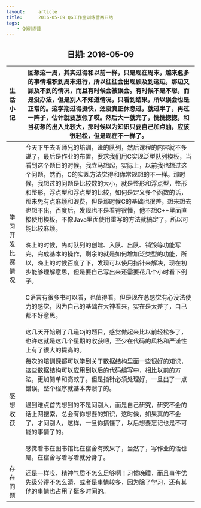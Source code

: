 ```yaml
---
layout:     article
title:      2016-05-09 QG工作室训练营两日结
tags:
    - QG训练营
---
```




<center><h2>日期: 2016-05-09</h2></center>



| 生活小记         | 回想这一周，其实过得和以前一样，只是现在周末，越来愈多的事情堆积到周末进行，所以往往会出现顾及到这边，那边又顾及不到的情况，而且有时候会被误会。有时候不是不想，而是没办法，但是别人不知道情况，只看到结果，所以误会也是正常的。这学期过得挺快，还没真正休息过，就过半了，再过一阵子，估计就要放假了哎。然后大一就完了，恍恍惚惚，和当初想的出入比较大，那时候以为知识只要自己加点油，应该很轻松，但是现在不一样了。 |
| :--------------- | ------------------------------------------------------------ |
| 学习开发比赛情况 | 今天下午去听师兄的培训，说的队列，然后课程的内容就不多说了，最后是作业的布置，要求我们用C实现泛型队列模板，当看到这个题目的时候，我立马想起，实际上，以前我也想过这个问题，然而，C的实现方法觉得和你常规想的不一样。那时候，我想过的问题是比较数的大小，就是整形和浮点型，整形和整形，浮点型和浮点型的比较，如何是定义多个函数的话，那未免有点麻烦和浪费，但是那时候C的基础也很差，想来想去也想不出，百度后，发现也不是看得很懂，他不想C++里面直接使用模板，不像Java里面使用重写的方法就搞定了，所以可能比较麻烦。<br><br>晚上的时候，先对队列的创建、入队、出队、销毁等功能写完，完成基本的操作，剩余的就是如何增加泛类型的功能，所以，晚上的时候百度了下，发现可以使用指针来解决，现在初步能够理解意思，但是要自己写出来还需要花几个小时看下例子。<br/><br>C语言有很多书可以看，也值得看，但是现在总感觉有心没法使力的感觉，因为自己的基础在大神看来，实在是太差了，自己都不好意思。<br/><br/>这几天开始刷了几道Oj的题目，感觉做起来比以前轻松多了，也许这就是这几个星期的收获吧，至少在代码的风格和严谨性上有了很大的提高的。 |
| 感想收获         | 每次的培训课都可以学到关于数据结构里面一些很好的知识，这些数据结构可以应用到以后的代码编写中，相比以前的方法，更加简单和高效了。但是指针必须处理好，一旦出了一点错误，整个程序就基本奔溃了的。<br/><br/>遇到难点首先想到的不是问别人，而是自己研究，研究不会的话上网搜索，总会有你想要的知识，这时候，如果真的不会了，才问别人，这样，一旦你搞懂了，以后想要忘记也是不可能的事情了的。<br/><br/>感觉看书在图书馆比在宿舍有效果了，当然了，写作业的话也是，在宿舍写着写着就分身了。 |
| 存在问题         | 还是一样哎，精神气质不怎么足够啊！习惯晚睡，而且事件优先级分得不怎么清，或者是事情较多，因为除了学习，还有其他的事情也占用了挺多时间的。 |

